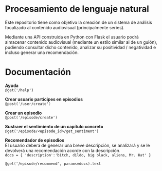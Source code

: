 # Procesamiento de lenguaje natural
Este repositorio tiene como objetivo la creación de un sistema de análisis focalizado al contenido audiovisual (principalmente series).  

Mediante una API construida en Python con Flask el usuario podrá almacenar contenido audiovisual (mediante un estilo similar al de un guión), pudiendo consultar dicho contenido, analizar su positividad / negatividad e incluso generar una recomendación.

# Documentación  

**Ayuda**  
`@get('/help')`

**Crear usuario partícipes en episodios**  
`@post('/user/create')`  

**Crear un episodio**  
`@post('/episode/create')`

**Sustraer el sentimiento de un capítulo concreto**  
`@get('/episode/<episode_id>/get_sentiment')`

**Recomendador de episodios**  
El usuario deberá de generar una breve descripción, se analizará y se le devolverá una recomendación acorde con la descripción.  
`docs = {
    'description':'bitch, dildo, big black, aliens, Mr. Hat'
}`  

`@get('/episode/recommend', params=docs).text`
